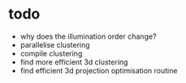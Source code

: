 # todo

- why does the illumination order change?
- parallelise clustering
- compile clustering
- find more efficient 3d clustering
- find efficient 3d projection optimisation routine
